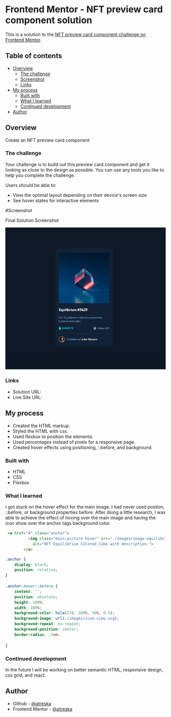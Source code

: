# Frontend Mentor - NFT preview card component solution

This is a solution to the [NFT preview card component challenge on Frontend Mentor](https://www.frontendmentor.io/challenges/nft-preview-card-component-SbdUL_w0U). 

## Table of contents

- [Overview](#overview)
  - [The challenge](#the-challenge)
  - [Screenshot](#screenshot)
  - [Links](#links)
- [My process](#my-process)
  - [Built with](#built-with)
  - [What I learned](#what-i-learned)
  - [Continued development](#continued-development)
- [Author](#author)


## Overview

Create an NFT preview card component

### The challenge

Your challenge is to build out this preview card component and get it looking as close to the design as possible. You can use any tools you like to help you complete the challenge. 

Users should be able to:

- View the optimal layout depending on their device's screen size
- See hover states for interactive elements

#Screenshot 

Final Solution Screenshot

![](https://github.com/atreska/nft-preview-card/blob/main/images/Screen%20Shot%202024-04-16%20at%208.41.17%20PM.png)


### Links

- Solution URL: [](https://github.com/atreska/nft-preview-card)
- Live Site URL: [](https://atreska.github.io/nft-preview-card/)

## My process

- Created the HTML markup.
- Styled the HTML with css.
- Used flexbox to position the elements.
- Used percentages instead of pixels for a responsive page.
- Created hover effects using positioning, ::before, and background.


### Built with

- HTML
- CSS
- Flexbox

### What I learned

I got stuck on the hover effect for the main image. I had never used postion, ::before, or background properties before. After doing a little research, I was able to achieve the effect of hoving over the main image and having the icon show over the anchor tags background color.

```html
 <a href="#" class="anchor">
          <img class="main-picture hover" src="./images/image-equilibrium.jpg"
            alt="NFT Equilibrium Colored Cube with description.">
        </a>
```
```css
.anchor {
    display: block;
    position: relative;
}

.anchor:hover::before {
    content: '';
    position: absolute;
    height: 100%;
    width: 100%;
    background-color: hsla(178, 100%, 50%, 0.5);
    background-image: url(./images/icon-view.svg);
    background-repeat: no-repeat;
    background-position: center;
    border-radius: .5em;

}
```

### Continued development

In the future I will be working on better semantic HTML, responsive design, css grid, and react. 

## Author

- Github - [@atreska](https://github.com/atreska)
- Frontend Mentor - [@atreska](https://www.frontendmentor.io/profile/atreska)


